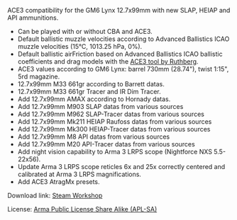 ACE3 compatibility for the GM6 Lynx 12.7x99mm with new SLAP, HEIAP and API ammunitions.
- Can be played with or without CBA and ACE3.
- Default ballistic muzzle velocities according to Advanced Ballistics ICAO muzzle velocities (15°C, 1013.25 hPa, 0%).
- Default ballistic airFriction based on Advanced Ballistics ICAO ballistic coefficients and drag models with the [ACE3 tool by Ruthberg](https://github.com/acemod/ACE3/blob/master/tools/generate_airfriction_config.py).
- ACE3 values according to GM6 Lynx: barrel 730mm (28.74"), twist 1:15", 5rd magazine.
- 12.7x99mm M33 661gr according to Barrett datas.
- 12.7x99mm M33 661gr Tracer and IR Dim Tracer.
- Add 12.7x99mm AMAX according to Hornady datas.
- Add 12.7x99mm M903 SLAP datas from various sources
- Add 12.7x99mm M962 SLAP-Tracer datas from various sources
- Add 12.7x99mm Mk211 HEIAP Raufoss datas from various sources
- Add 12.7x99mm Mk300 HEIAP-Tracer datas from various sources
- Add 12.7x99mm M8 API datas from various sources
- Add 12.7x99mm M20 API-Tracer datas from various sources
- Add night vision capability to Arma 3 LRPS scope (Nightforce NXS 5.5-22x56).
- Update Arma 3 LRPS scope reticles 6x and 25x correctly centered and calibrated at Arma 3 LRPS magnifications.
- Add ACE3 AtragMx presets.

Download link: [Steam Workshop](https://steamcommunity.com/sharedfiles/filedetails/?id=3430280443)

License: [Arma Public License Share Alike (APL-SA)](https://www.bohemia.net/community/licenses/arma-public-license-share-alike)
